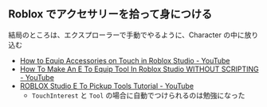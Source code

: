 ## Roblox でアクセサリーを拾って身につける

結局のところは、エクスプローラーで手動でやるように、Character の中に放り込む

- [How to Equip Accessories on Touch in Roblox Studio - YouTube](https://www.youtube.com/watch?v=0Cg2QQRUr7Q)
- [How To Make An E To Equip Tool In Roblox Studio WITHOUT SCRIPTING - YouTube](https://www.youtube.com/watch?v=zpAa2B2eghQ&t=5s)
- [ROBLOX Studio E To Pickup Tools Tutorial - YouTube](https://www.youtube.com/watch?v=4uQILpPHk8w)
  - `TouchInterest` と `Tool` の場合に自動でつけられるのは勉強になった